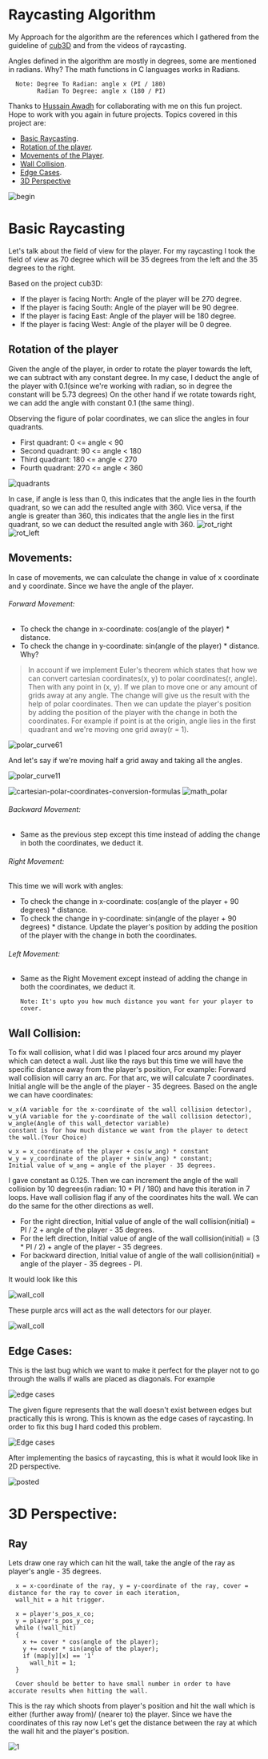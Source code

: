 # Raycasting Algorithm

My Approach for the algorithm are the references which I gathered from the guideline of [cub3D](https://lodev.org/cgtutor/raycasting.html) and from the videos of raycasting. 

Angles defined in the algorithm are mostly in degrees, some are mentioned in radians. Why? The math functions in C languages works in Radians.

      Note: Degree To Radian: angle x (PI / 180)
            Radian To Degree: angle x (180 / PI)

Thanks to [Hussain Awadh](https://github.com/MisterTooh) for collaborating with me on this fun project. Hope to work with you again in future projects.
Topics covered in this project are:
* [Basic Raycasting](https://github.com/Genius-gambit/cub3D-Linux/edit/master/Raycasting%20Algorithm/ReadMe.md#basic-raycasting).
* [Rotation of the player](https://github.com/Genius-gambit/cub3D-Linux/edit/master/Raycasting%20Algorithm/ReadMe.md#rotation-of-the-player).
* [Movements of the Player](https://github.com/Genius-gambit/cub3D-Linux/edit/master/Raycasting%20Algorithm/ReadMe.md#movements).
* [Wall Collision](https://github.com/Genius-gambit/cub3D-Linux/edit/master/Raycasting%20Algorithm/ReadMe.md#wall-collision).
* [Edge Cases](https://github.com/Genius-gambit/cub3D-Linux/edit/master/Raycasting%20Algorithm/ReadMe.md#edge-cases).
* [3D Perspective](https://github.com/Genius-gambit/cub3D-Linux/edit/master/Raycasting%20Algorithm/ReadMe.md#3d-perspective)

![begin](https://user-images.githubusercontent.com/81755254/195951594-38adbeff-ec0a-4c3b-9cce-2159907b9a0f.gif)

# Basic Raycasting

Let's talk about the field of view for the player. 
For my raycasting I took the field of view as 70 degree which will be 35 degrees from the left and the 35 degrees to the right.

Based on the project cub3D:
* If the player is facing North: Angle of the player will be 270 degree.
* If the player is facing South: Angle of the player will be 90 degree.
* If the player is facing East: Angle of the player will be 180 degree.
* If the player is facing West: Angle of the player will be 0 degree.

## Rotation of the player

Given the angle of the player, in order to rotate the player towards the left, we can subtract with any constant degree.
In my case, I deduct the angle of the player with 0.1(since we're working with radian, so in degree the constant will be 5.73 degrees)
On the other hand if we rotate towards right, we can add the angle with constant 0.1 (the same thing).

Observing the figure of polar coordinates, we can slice the angles in four quadrants.

* First quadrant: 0 <= angle < 90
* Second quadrant: 90 <= angle < 180
* Third quadrant: 180 <= angle < 270
* Fourth quadrant: 270 <= angle < 360

![quadrants](https://user-images.githubusercontent.com/81755254/195952993-769a7544-bb9c-446d-bffc-cf5db67e8199.png)

In case, if angle is less than 0, this indicates that the angle lies in the fourth quadrant, so we can add the resulted angle with 360. Vice versa, if the angle is greater than 360, this indicates that the angle lies in the first quadrant, so we can deduct the resulted angle with 360.
![rot_right](https://user-images.githubusercontent.com/81755254/195990993-2953b0fc-03d2-4e74-9be7-b268f00640b7.gif)                 ![rot_left](https://user-images.githubusercontent.com/81755254/195990961-4604b47e-a510-4ed2-8c4e-5a2addd344f5.gif)

## Movements:
In case of movements, we can calculate the change in value of x coordinate and y coordinate. Since we have the angle of the player.
###### Forward Movement:
   * To check the change in x-coordinate: cos(angle of the player) * distance.
   * To check the change in y-coordinate: sin(angle of the player) * distance. Why?

> In account if we implement Euler's theorem which states that how we can convert cartesian coordinates(x, y) to polar coordinates(r, angle). Then with any point in (x, y). If we plan to move one or any amount of grids away at any angle. The change will give us the result with the help of polar coordinates.
Then we can update the player's position by adding the position of the player with the change in both the coordinates.
For example if point is at the origin, angle lies in the first quadrant and we're moving one grid away(r = 1).

![polar_curve61](https://user-images.githubusercontent.com/81755254/196059957-8a15bb60-b5ca-4b18-bdaa-d36dd52f367f.png)

And let's say if we're moving half a grid away and taking all the angles.

![polar_curve11](https://user-images.githubusercontent.com/81755254/196059895-2e035193-7a20-49e9-90da-3ea1f5d33d2c.png)


![cartesian-polar-coordinates-conversion-formulas](https://user-images.githubusercontent.com/81755254/195955095-87f89a15-1b1c-4581-9e83-1b04e7d6040a.png)                                                                      ![math_polar](https://user-images.githubusercontent.com/81755254/195955121-6c418c72-a16c-4dfa-a4c1-850eb61c0456.png)

###### Backward Movement:
  * Same as the previous step except this time instead of adding the change in both the coordinates, we deduct it.

###### Right Movement:
  This time we will work with angles:
* To check the change in x-coordinate: cos(angle of the player + 90 degrees) * distance.
* To check the change in y-coordinate: sin(angle of the player + 90 degrees) * distance.
Update the player's position by adding the position of the player with the change in both the coordinates.

###### Left Movement:
  * Same as the Right Movement except instead of adding the change in both the coordinates, we deduct it.

        Note: It's upto you how much distance you want for your player to cover.

## Wall Collision:
  To fix wall collision, what I did was I placed four arcs around my player which can detect a wall. Just like the rays but this time we will have the specific distance away from the player's position, For example: Forward wall collision will carry an arc. For that arc, we will calculate 7 coordinates. Initial angle will be the angle of the player - 35 degrees. Based on the angle we can have coordinates:
  
    w_x(A variable for the x-coordinate of the wall collision detector),
    w_y(A variable for the y-coordinate of the wall collision detector),
    w_angle(Angle of this wall_detector variable)
    constant is for how much distance we want from the player to detect the wall.(Your Choice)
    
    w_x = x_coordinate of the player + cos(w_ang) * constant
    w_y = y_coordinate of the player + sin(w_ang) * constant;
    Initial value of w_ang = angle of the player - 35 degrees.
    
I gave constant as 0.125. Then we can increment the angle of the wall collision by 10 degrees(in radian: 10 * PI / 180) and have this iteration in 7 loops. Have wall collision flag if any of the coordinates hits the wall.
We can do the same for the other directions as well.
* For the right direction, Initial value of angle of the wall collision(initial) = PI / 2 + angle of the player - 35 degrees.
* For the left direction, Initial value of angle of the wall collision(initial) = (3 * PI / 2) + angle of the player - 35 degrees.
* For backward direction, Initial value of angle of the wall collision(initial) = angle of the player - 35 degrees - PI.

It would look like this

![wall_coll](https://user-images.githubusercontent.com/81755254/195994638-c56f147a-b2fc-4248-821b-4fa26f985072.png)

These purple arcs will act as the wall detectors for our player.

![wall_coll](https://user-images.githubusercontent.com/81755254/195994034-553e5022-1572-4bab-ba32-dd18bb083d0c.gif)

## Edge Cases:
This is the last bug which we want to make it perfect for the player not to go through the walls if walls are placed as diagonals. For example

![edge cases](https://user-images.githubusercontent.com/81755254/195993457-09751416-e1b4-4da7-b539-1013debec8a4.gif)


The given figure represents that the wall doesn't exist between edges but practically this is wrong. This is known as the edge cases of raycasting. In order to fix this bug I hard coded this problem.

![Edge cases](https://user-images.githubusercontent.com/81755254/195993497-0ad5e8fb-fd08-4f2d-9a3b-5f5dfeb9735f.png)

After implementing the basics of raycasting, this is what it would look like in 2D perspective.

![posted](https://user-images.githubusercontent.com/81755254/179372759-3deef13a-9706-4695-9ed9-31cfe4b3f0b9.gif)

# 3D Perspective:

## Ray

Lets draw one ray which can hit the wall, take the angle of the ray as player's angle - 35 degrees.
      
      x = x-coordinate of the ray, y = y-coordinate of the ray, cover = distance for the ray to cover in each iteration,
      wall_hit = a hit trigger.

      x = player's_pos_x_co;
      y = player's_pos_y_co;
      while (!wall_hit)
      {
        x += cover * cos(angle of the player);
        y += cover * sin(angle of the player);
        if (map[y][x] == '1'
          wall_hit = 1;
      }
      
      Cover should be better to have small number in order to have accurate results when hitting the wall.

This is the ray which shoots from player's position and hit the wall which is either (further away from)/ (nearer to) the player. Since we have the coordinates of this ray now
Let's get the distance between the ray at which the wall hit and the player's position.

![1](https://user-images.githubusercontent.com/81755254/196061701-d6f2a160-6471-46ed-8c70-9fdb6b370f1c.jpg)

  
